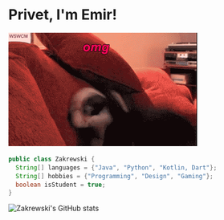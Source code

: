 # Privet, I'm Emir!
![](giphy.gif)

```java
public class Zakrewski {
  String[] languages = {"Java", "Python", "Kotlin, Dart"};
  String[] hobbies = {"Programming", "Design", "Gaming"};
  boolean isStudent = true;
}
```
![Zakrewski's GitHub stats](https://github-readme-stats.vercel.app/api?username=loooltooot&hide=contribs,prs&count_private=true&show_icons=true&theme=monokai&border_radius=10&include_all_commits=true&hide_rank=true&custom_title=myStats) 
